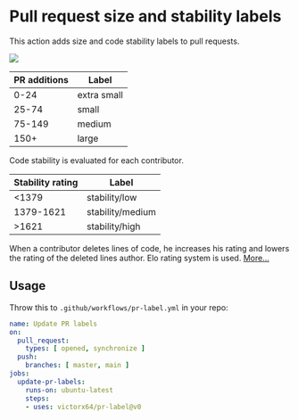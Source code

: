 # Pull request size and stability labels

This action adds size and code stability labels to pull requests.

![](img.png)

PR additions  | Label
--------------|-----------
0-24          | extra small
25-74         | small
75-149        | medium
150+          | large

Code stability is evaluated for each contributor.

Stability rating  | Label
------------------|----------------
<1379             | stability/low
1379-1621         | stability/medium
\>1621            | stability/high

When a contributor deletes lines of code, he increases his rating and lowers the rating of the deleted lines author. Elo rating system is used. [More...](https://github.com/victorx64/devrating)

## Usage

Throw this to `.github/workflows/pr-label.yml` in your repo:

```yaml
name: Update PR labels
on:
  pull_request:
    types: [ opened, synchronize ]
  push:
    branches: [ master, main ]
jobs:
  update-pr-labels:
    runs-on: ubuntu-latest
    steps:
    - uses: victorx64/pr-label@v0
```
